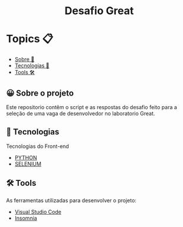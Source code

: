 <h1 align = "center">Desafio Great</h1>

<h1>Topics 📋</h1>

   - [Sobre 📖](#about)
   - [Tecnologias 🚀](#techs)
   - [Tools 🛠️](#tools)


<h2 id="about">😀 Sobre o projeto </h2>
<p id = "Sobre">Este repositorio contêm o script e as respostas do desafio feito para a seleção de uma vaga de desenvolvedor no laboratorio Great.</p>

<h2 id="techs">🚀 Tecnologias</h2>
<p>Tecnologias do Front-end</p>

-  [PYTHON](https://www.python.org/)
-  [SELENIUM](https://selenium-python.readthedocs.io/)

  
 <h2 id="tools">🛠 Tools </h2>

As ferramentas utilizadas para desenvolver o projeto:

-  [Visual Studio Code](https://code.visualstudio.com/)
-  [Insomnia](https://insomnia.rest/download)
    

